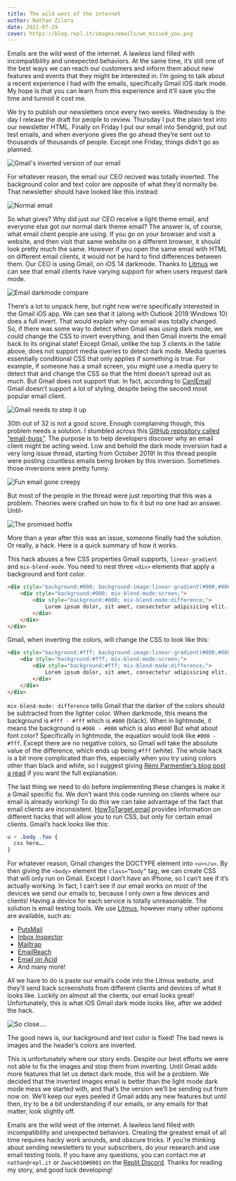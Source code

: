 ```yaml
---
title: The wild west of the internet
author: Nathan Zilora
date: 2021-07-29
cover: https://blog.repl.it/images/emails/we_missed_you.png
---
```


Emails are the wild west of the internet. A lawless land filled with incompatibility and unexpected behaviors. At the same time, it’s still one of the best ways we can reach our customers and inform them about new features and events that they might be interested in. I’m going to talk about a recent experience I had with the emails, specifically Gmail iOS dark mode. My hope is that you can learn from this experience and it’ll save you the time and turmoil it cost me.

We try to publish our newsletters once every two weeks. Wednesday is the day I release the draft for people to review. Thursday I put the plain text into our newsletter HTML. Finally on Friday I put our email into Sendgrid, put out test emails, and when everyone gives the go ahead they’re sent out to thousands of thousands of people. Except one Friday, things didn't go as planned. 

![Gmail's inverted version of our email](images/emails/whitethemeemail.png)

For whatever reason, the email our CEO recived was totally inverted. The background color and text color are opposite of what they’d normally be. That newsletter should have looked like this instead:

![Normal email](images/emails/real_newsletter.PNG)

So what gives? Why did just our CEO receive a light theme email, and everyone else got our normal dark theme email? The answer is, of course, what email client people are using. If you go on your browser and visit a website, and then visit that same website on a different browser, it should look pretty much the same. However if you open the same email with HTML on different email clients, it would not be hard to find differences between them. Our CEO is using Gmail, on iOS 14 darkmode. Thanks to [Litmus](https://www.litmus.com/blog/the-ultimate-guide-to-dark-mode-for-email-marketers/) we can see that email clients have varying support for when users request dark mode.

![Email darkmode compare](images/emails/darkmode.PNG)

There’s a lot to unpack here, but right now we’re specifically interested in the Gmail iOS app. We can see that it (along with Outlook 2019 Windows 10) does a full invert. That would explain why our email was totally changed. So, if there was some way to detect when Gmail was using dark mode, we could change the CSS to invert everything, and then Gmail inverts the email back to its original state! Except Gmail, unlike the top 3 clients in the table above, does not support media queries to detect dark mode. Media queries essentially conditional CSS that only applies if something is true. For example, if someone has a small screen, you might use a media query to detect that and change the CSS so that the html doesn’t spread out as much. But Gmail does not support that. In fact, according to [CanIEmail](https://www.caniemail.com/) Gmail doesn’t support a lot of styling, despite being the second most popular email client.

![Gmail needs to step it up](images/emails/gmail_stinks.PNG)


30th out of 32 is not a good score. Enough complaining though, this problem needs a solution. I stumbled across this [GitHub repository called “email-bugs”](https://github.com/hteumeuleu/email-bugs/issues/68). The purpose is to help developers discover why an email client might be acting weird. Low and behold the dark mode inversion had a very long issue thread, starting from October 2019! In this thread people were posting countless emails being broken by this inversion. Sometimes those inversions were pretty funny.

![Fun email gone creepy](images/emails/we_missed_you.PNG)

But most of the people in the thread were just reporting that this was a problem. Theories were crafted on how to fix it but no one had an answer. Until-

![The promised hotfix](images/emails/the_solution.PNG)

More than a year after this was an issue, someone finally had the solution. Or really, a hack. Here is a quick summary of how it works.

This hack abuses a few CSS properties Gmail supports, `linear-gradient` and `mix-blend-mode`. You need to nest three `<div>` elements that apply a background and font color.
```html
<div style="background:#000; background-image:linear-gradient(#000,#000); color:#fff;">
    <div style="background:#000; mix-blend-mode:screen;">
        <div style="background:#000; mix-blend-mode:difference;">
            Lorem ipsum dolor, sit amet, consectetur adipisicing elit.
        </div>
    </div>
</div>
```
Gmail, when inverting the colors, will change the CSS to look like this:
```html
<div style="background:#fff; background-image:linear-gradient(#000,#000); color:#000;">
    <div style="background:#fff; mix-blend-mode:screen;">
        <div style="background:#fff; mix-blend-mode:difference;">
            Lorem ipsum dolor, sit amet, consectetur adipisicing elit.
        </div>
    </div>
</div>
```
`mix-blend-mode: difference` tells Gmail that the darker of the colors should be subtracted from the lighter color.  When darkmode, this means the background is `#fff - #fff` which is `#000` (black). When in lightmode, it means the background is `#000 - #000` which is also `#000`! But what about font color? Specifically in lightmode, the equation would look like `#000 - #fff`. Except there are no negative colors, so Gmail will take the absolute value of the difference, which ends up being `#fff` (white). The whole hack is a bit more complicated than this, especially when you try using colors other than black and white, so I suggest giving [Rémi Parmentier’s blog post a read](https://www.hteumeuleu.com/2021/fixing-gmail-dark-mode-css-blend-modes/) if you want the full explanation. 

The last thing we need to do before implementing these changes is make it a Gmail specific fix. We don’t want this code running on clients where our email is already working! To do this we can take advantage of the fact that email clients are inconsistent. [HowToTarget.email](https://howtotarget.email/) provides information on different hacks that will allow you to run CSS, but only for certain email clients. Gmail’s hack looks like this:
```css
u + .body .foo {
  css here….
}
```
For whatever reason, Gmail changes the DOCTYPE element into `<u></u>`. By then giving the `<body>` element the `class=”body”` tag, we can create CSS that will only run on Gmail. Except I don’t have an iPhone, so I can’t see if it’s actually working. In fact, I can’t see if our email works on most of the devices we send our emails to, because I only own a few devices and clients! Having a device for each service is totally unreasonable. The solution is email testing tools.  We use [Litmus](https://www.litmus.com/), however many other options are available, such as:


* [PutsMail](https://putsmail.com/)
* [Inbox Inspector](http://www.inboxinspector.com/)
* [Mailtrap](https://mailtrap.io/)
* [EmailReach](http://www.emailreach.com/)
* [Email on Acid](https://www.emailonacid.com/signup)
* And many more!

All we have to do is paste our email’s code into the Litmus website, and they’ll send back screenshots from different clients and devices of what it looks like. Luckily on almost all the clients, our email looks great! Unfortunately, this is what iOS Gmail dark mode looks like, after we added the hack.

![So close....](images/emails/inverted_more.PNG)

The good news is, our background and text color is fixed! The bad news is images and the header’s colors are inverted. 

This is unfortunately where our story ends. Despite our best efforts we were not able to fix the images and stop them from inverting. Until Gmail adds more features that let us detect dark mode, this will be a problem. We decided that the inverted images email is better than the light mode dark mode mess we started with, and that’s the version we’ll be sending out from now on. We’ll keep our eyes peeled if Gmail adds any new features but until then, try to be a bit understanding if our emails, or any emails for that matter, look slightly off.

Emails are the wild west of the internet. A lawless land filled with incompatibility and unexpected behaviors. Creating the greatest email of all time requires hacky work arounds, and obscure tricks. If you’re thinking about sending newsletters to your subscribers, do your research and use email testing tools. If you have any questions, you can contact me at `nathan@repl.it` or `Zwack010#0001` on the [Replit Discord](https://replit.com/discord). Thanks for reading my story, and good luck developing!
